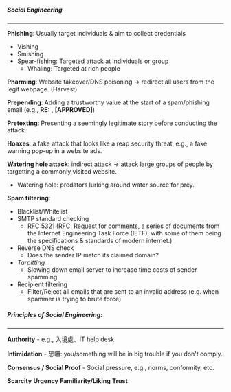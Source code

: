 ##### Social Engineering
---
**Phishing**: Usually target individuals & aim to collect credentials
- Vishing
- Smishing
- Spear-fishing: Targeted attack at individuals or group
	- Whaling: Targeted at rich people

**Pharming**: Website takeover/DNS poisoning -> redirect all users from the legit webpage. (Harvest)

**Prepending**: Adding a trustworthy value at the start of a spam/phishing email (e.g., **RE:** , **\[APPROVED]**)

**Pretexting**: Presenting a seemingly legitimate story before conducting the attack.

**Hoaxes**: a fake attack that looks like a reap security threat, e.g., a fake warning pop-up in a website ads. 

**Watering hole attack**: indirect attack -> attack large groups of people by targetting a commonly visited website.
- Watering hole: predators lurking around water source for prey.

**Spam filtering**: 
- Blacklist/Whitelist
- SMTP standard checking
	- RFC 5321 (RFC: Request for comments, a series of documents from the Internet Engineering Task Force (IETF), with some of them being the specifications & standards of modern internet.)
- Reverse DNS check
	- Does the sender IP match its claimed domain?
- *Tarpitting*
	- Slowing down email server to increase time costs of sender spamming
- Recipient filtering
	- Filter/Reject all emails that are sent to an invalid address (e.g. when spammer is trying to brute force)


##### Principles of Social Engineering:
---
**Authority**
	- e.g., 入境處、IT help desk

**Intimidation**
	- 恐嚇: you/something will be in big trouble if you don't comply.

**Consensus / Social Proof**
	- Social pressure, e.g., norms, conformity, etc.

**Scarcity**
**Urgency**
**Familiarity/Liking**
**Trust**
